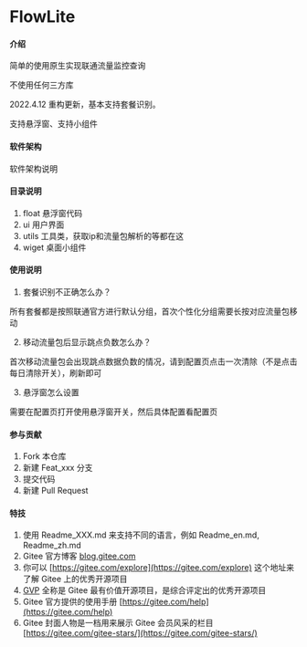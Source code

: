 # FlowLite

#### 介绍
简单的使用原生实现联通流量监控查询

不使用任何三方库

2022.4.12 重构更新，基本支持套餐识别。

支持悬浮窗、支持小组件

#### 软件架构
软件架构说明


#### 目录说明

1.  float  悬浮窗代码
2.  ui  用户界面
3.  utils 工具类，获取ip和流量包解析的等都在这
4.  wiget 桌面小组件 

#### 使用说明

1.  套餐识别不正确怎么办？

所有套餐都是按照联通官方进行默认分组，首次个性化分组需要长按对应流量包移动

2.  移动流量包后显示跳点负数怎么办？

首次移动流量包会出现跳点数据负数的情况，请到配置页点击一次清除（不是点击每日清除开关），刷新即可

3.  悬浮窗怎么设置

需要在配置页打开使用悬浮窗开关，然后具体配置看配置页


#### 参与贡献

1.  Fork 本仓库
2.  新建 Feat_xxx 分支
3.  提交代码
4.  新建 Pull Request


#### 特技

1.  使用 Readme\_XXX.md 来支持不同的语言，例如 Readme\_en.md, Readme\_zh.md
2.  Gitee 官方博客 [blog.gitee.com](https://blog.gitee.com)
3.  你可以 [https://gitee.com/explore](https://gitee.com/explore) 这个地址来了解 Gitee 上的优秀开源项目
4.  [GVP](https://gitee.com/gvp) 全称是 Gitee 最有价值开源项目，是综合评定出的优秀开源项目
5.  Gitee 官方提供的使用手册 [https://gitee.com/help](https://gitee.com/help)
6.  Gitee 封面人物是一档用来展示 Gitee 会员风采的栏目 [https://gitee.com/gitee-stars/](https://gitee.com/gitee-stars/)

